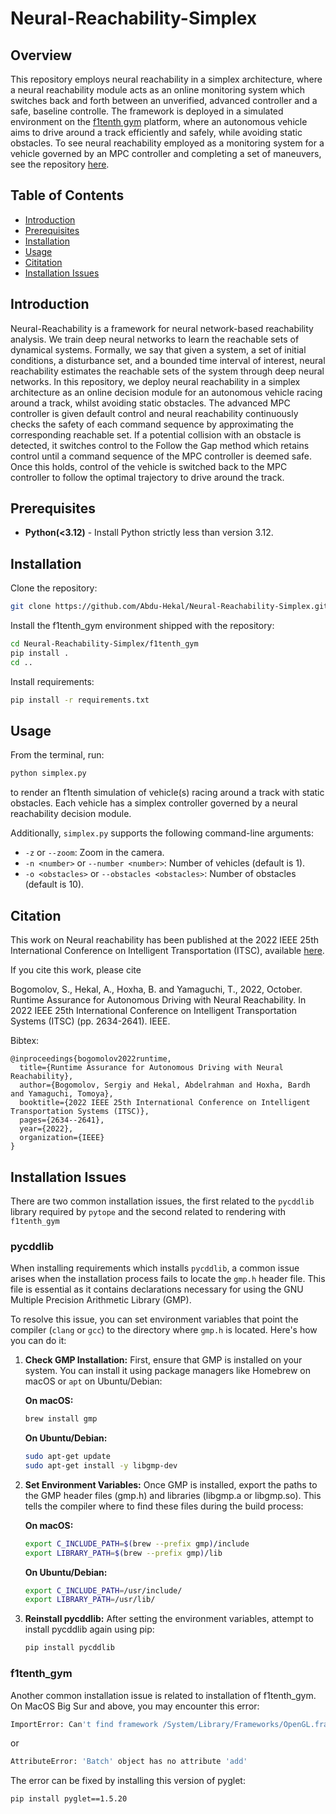 # Neural-Reachability-Simplex
## Overview

This repository employs neural reachability in a simplex architecture, where a neural reachability module acts as an online monitoring system which switches back and forth between an unverified, advanced controller and a safe, baseline controlle. The framework is
deployed in a simulated environment on the [f1tenth gym](https://f1tenth-gym.readthedocs.io/en/latest/) platform, where an autonomous vehicle aims to drive around a track efficiently and safely, while avoiding static obstacles. To see neural reachability employed as a monitoring system for a vehicle governed by an MPC controller and completing a set of maneuvers, see the repository [here](https://github.com/Abdu-Hekal/Neural-Reachability).

## Table of Contents

- [Introduction](#introduction)
- [Prerequisites](#prerequisites)
- [Installation](#installation)
- [Usage](#usage)
- [Cititation](#Citation)
- [Installation Issues](#installation-issues)

## Introduction

Neural-Reachability is a framework for neural network-based reachability analysis. We train deep neural networks to learn the reachable sets of dynamical systems. Formally, we say that given a system, a set of initial conditions, a disturbance set, and a bounded time interval of interest, neural reachability estimates the reachable sets of the system through deep neural networks. In this repository, we deploy neural reachability in a simplex architecture as an online decision module for an autonomous vehicle racing around a track, whilst avoiding static obstacles. The advanced MPC controller is given default control and neural reachability continuously checks the safety of each command sequence by approximating the corresponding reachable set. If a potential collision with an obstacle is detected, it switches control to the Follow the Gap method which retains control until a command sequence of the MPC controller is deemed safe. Once this holds, control of the vehicle is switched back to the MPC controller to follow the optimal trajectory to drive around the track.

## Prerequisites

- **Python(<3.12)** - Install Python strictly less than version 3.12.


## Installation

Clone the repository:

```bash
git clone https://github.com/Abdu-Hekal/Neural-Reachability-Simplex.git
```

Install the f1tenth_gym environment shipped with the repository:

```bash
cd Neural-Reachability-Simplex/f1tenth_gym
pip install .
cd ..
```

Install requirements:

```bash
pip install -r requirements.txt
```


## Usage

From the terminal, run:

```bash
python simplex.py
```

to render an f1tenth simulation of vehicle(s) racing around a track with static obstacles. Each vehicle has a simplex controller governed by a neural reachability decision module.

Additionally, `simplex.py` supports the following command-line arguments:

- `-z` or `--zoom`: Zoom in the camera.
- `-n <number>` or `--number <number>`: Number of vehicles (default is 1).
- `-o <obstacles>` or `--obstacles <obstacles>`: Number of obstacles (default is 10).


## Citation

This work on Neural reachability has been published at the 2022 IEEE 25th International Conference on Intelligent Transportation (ITSC), available [here](https://ieeexplore.ieee.org/abstract/document/9922294).

If you cite this work, please cite

Bogomolov, S., Hekal, A., Hoxha, B. and Yamaguchi, T., 2022, October. Runtime Assurance for Autonomous Driving with Neural Reachability. In 2022 IEEE 25th International Conference on Intelligent Transportation Systems (ITSC) (pp. 2634-2641). IEEE.

Bibtex:
```
@inproceedings{bogomolov2022runtime,
  title={Runtime Assurance for Autonomous Driving with Neural Reachability},
  author={Bogomolov, Sergiy and Hekal, Abdelrahman and Hoxha, Bardh and Yamaguchi, Tomoya},
  booktitle={2022 IEEE 25th International Conference on Intelligent Transportation Systems (ITSC)},
  pages={2634--2641},
  year={2022},
  organization={IEEE}
}
```

## Installation Issues

There are two common installation issues, the first related to the `pycddlib` library required by `pytope` and the second related to rendering with `f1tenth_gym`

### pycddlib

When installing requirements which installs `pycddlib`, a common issue arises when the installation process fails to locate the `gmp.h` header file. This file is essential as it contains declarations necessary for using the GNU Multiple Precision Arithmetic Library (GMP). 

To resolve this issue, you can set environment variables that point the compiler (`clang` or `gcc`) to the directory where `gmp.h` is located. Here's how you can do it:

1. **Check GMP Installation:**
   First, ensure that GMP is installed on your system. You can install it using package managers like Homebrew on macOS or `apt` on Ubuntu/Debian:
   
   **On macOS:**
   ```bash
   brew install gmp
   ```

   **On Ubuntu/Debian:**
   ```bash
   sudo apt-get update
   sudo apt-get install -y libgmp-dev
   ```

2. **Set Environment Variables:**
   Once GMP is installed, export the paths to the GMP header files (gmp.h) and libraries (libgmp.a or libgmp.so). This tells the compiler where to find these files during the build   process:
   
   **On macOS:**
   ```bash
   export C_INCLUDE_PATH=$(brew --prefix gmp)/include
   export LIBRARY_PATH=$(brew --prefix gmp)/lib
   ```

   **On Ubuntu/Debian:**
   ```bash
   export C_INCLUDE_PATH=/usr/include/
   export LIBRARY_PATH=/usr/lib/
   ```

4. **Reinstall pycddlib:**
   After setting the environment variables, attempt to install pycddlib again using pip:
   ```bash
   pip install pycddlib
   ```

### f1tenth_gym
   
Another common installation issue is related to installation of f1tenth_gym.
On MacOS Big Sur and above, you may encounter this error:

```bash
ImportError: Can't find framework /System/Library/Frameworks/OpenGL.framework.
```

or 

```bash
AttributeError: 'Batch' object has no attribute 'add'
```


The error can be fixed by installing this version of pyglet:
```bash
pip install pyglet==1.5.20
```



   
    

